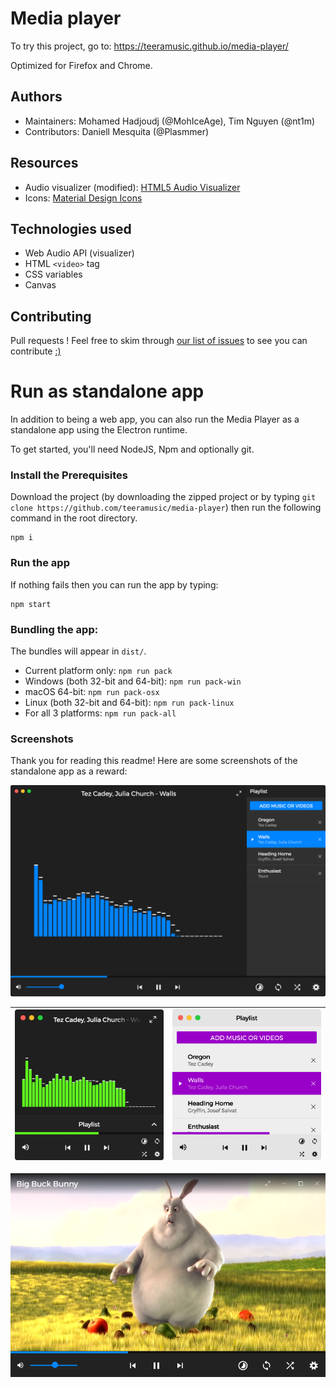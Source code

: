 # Media player

To try this project, go to: https://teeramusic.github.io/media-player/

Optimized for Firefox and Chrome.

## Authors
- Maintainers: Mohamed Hadjoudj (@MohIceAge), Tim Nguyen (@nt1m)
- Contributors: Daniell Mesquita (@Plasmmer)

## Resources
- Audio visualizer (modified): [HTML5 Audio Visualizer](https://github.com/Wayou/HTML5_Audio_Visualizer)
- Icons: [Material Design Icons](https://github.com/google/material-design-icons)

## Technologies used
- Web Audio API (visualizer)
- HTML `<video>` tag
- CSS variables
- Canvas

## Contributing
Pull requests ! Feel free to skim through [our list of issues](https://github.com/nt1m/media-player/issues) to see you can contribute [:)](http://i.imgur.com/Bq7Gq5W.png?raw=true ":)")

# Run as standalone app
In addition to being a web app, you can also run the Media Player as a standalone app using the Electron runtime.

To get started, you'll need NodeJS, Npm and optionally git.

### Install the Prerequisites
Download the project (by downloading the zipped project or by typing `git clone https://github.com/teeramusic/media-player`)
then run the following command in the root directory.
```
npm i
```

### Run the app

If nothing fails then you can run the app by typing:
```
npm start
```

### Bundling the app:

The bundles will appear in `dist/`.

* Current platform only: `npm run pack`
* Windows (both 32-bit and 64-bit): `npm run pack-win`
* macOS 64-bit: `npm run pack-osx`
* Linux (both 32-bit and 64-bit): `npm run pack-linux`
* For all 3 platforms: `npm run pack-all`

### Screenshots

Thank you for reading this readme! Here are some screenshots of the standalone app as a reward:

<img src="screenshots/audio-default-mac.png"/>

![](screenshots/audio-compact-mac.png)               | ![](screenshots/audio-compact-light-playlist-mac.png)
:---------------------------------------------------:|:-----------------------------------------------------:

<p align="center"><img src="screenshots/video-windows.png"/></p>
